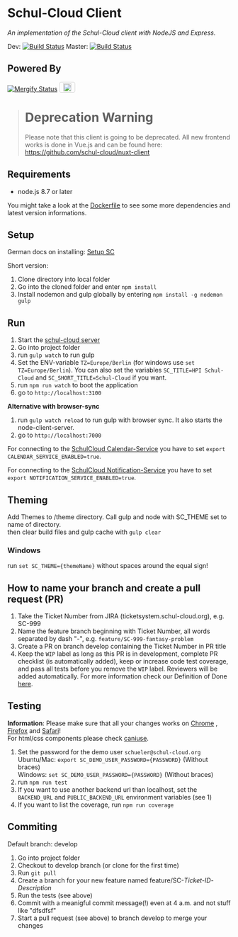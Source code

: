 # Schul-Cloud Client  
_An implementation of the Schul-Cloud client with NodeJS and Express._  

Dev: [![Build Status](https://travis-ci.com/schul-cloud/schulcloud-client.svg?branch=develop)](https://travis-ci.com/schul-cloud/schulcloud-client)
Master: [![Build Status](https://travis-ci.com/schul-cloud/schulcloud-client.svg?branch=master)](https://travis-ci.com/schul-cloud/schulcloud-client)

## Powered By

[![Mergify Status](https://gh.mergify.io/badges/schul-cloud/nuxt-client.png?style=cut)](https://mergify.io)
<a href="https://lokalise.com/" ><img height="18px" src="https://lokalise.com/img/lokalise_logo_black.png" style="padding: 2px 8px; border: 1px solid lightgrey; border-radius: 4px;" alt="Lokalise Logo"></a>

> # Deprecation Warning
> Please note that this client is going to be deprecated.
> All new frontend works is done in Vue.js and can be found here: https://github.com/schul-cloud/nuxt-client

## Requirements  
  
* node.js 8.7 or later

You might take a look at the [Dockerfile](https://github.com/schul-cloud/schulcloud-client/blob/master/Dockerfile) to see some more dependencies and latest version informations.

## Setup  
  
German docs on installing: [Setup SC](https://docs.schul-cloud.org/display/SCDOK/Setup)
  
Short version:

1. Clone directory into local folder  
2. Go into the cloned folder and enter `npm install`  
3. Install nodemon and gulp globally by entering `npm install -g nodemon gulp`  
  
## Run  
  
1. Start the [schul-cloud server](https://github.com/schulcloud/schulcloud-server)  
2. Go into project folder
3. run `gulp watch` to run gulp
4. Set the ENV-variable `TZ=Europe/Berlin` (for windows use `set TZ=Europe/Berlin`). You can also set the variables `SC_TITLE=HPI Schul-Cloud` and `SC_SHORT_TITLE=Schul-Cloud` if you want.
5. run `npm run watch` to boot the application
6. go to `http://localhost:3100`

**Alternative with browser-sync**

1. run `gulp watch reload` to run gulp with browser sync. It also starts the node-client-server.
2. go to `http://localhost:7000`
  
For connecting to the [SchulCloud Calendar-Service](https://github.com/schul-cloud/schulcloud-calendar) you have to set `export CALENDAR_SERVICE_ENABLED=true`.  
  
For connecting to the [SchulCloud Notification-Service](https://github.com/schul-cloud/node-notification-service) you have to set `export NOTIFICATION_SERVICE_ENABLED=true`.  
   
## Theming  
  
Add Themes to /theme directory. Call gulp and node with SC_THEME set to name of directory.  
then clear build files and gulp cache with `gulp clear`  
  
### Windows  
  run `set SC_THEME={themeName}` without spaces around the equal sign!

## How to name your branch and create a pull request (PR)
  
1. Take the Ticket Number from JIRA (ticketsystem.schul-cloud.org), e.g. SC-999  
2. Name the feature branch beginning with Ticket Number, all words separated by dash "-", e.g. `feature/SC-999-fantasy-problem`
3. Create a PR on branch develop containing the Ticket Number in PR title
4. Keep the `WIP` label as long as this PR is in development, complete PR checklist (is automatically added), keep or increase code test coverage, and pass all tests before you remove the `WIP` label. Reviewers will be added automatically. For more information check our Definition of Done [here](https://docs.schul-cloud.org/pages/viewpage.action?pageId=92831762).

## Testing  
  
**Information**: Please make sure that all your changes works on [Chrome](https://www.google.de/chrome/browser/desktop/index.html) , [Firefox](https://www.mozilla.org/de/firefox/new/) and [Safari](https://www.apple.com/de/safari/)!  
For html/css components please check [caniuse](https://caniuse.com/).  
  
1. Set the password for the demo user `schueler@schul-cloud.org`  
  Ubuntu/Mac: `export SC_DEMO_USER_PASSWORD={PASSWORD}` (Without braces)  
    Windows: `set SC_DEMO_USER_PASSWORD={PASSWORD}` (Without braces)  
2. run `npm run test`  
3. If you want to use another backend url than localhost, set the `BACKEND_URL` and `PUBLIC_BACKEND_URL` environment variables (see 1)  
4. If you want to list the coverage, run `npm run coverage`  

## Commiting

Default branch: develop

1. Go into project folder
2. Checkout to develop branch (or clone for the first time)
3. Run `git pull`
4. Create a branch for your new feature named feature/SC-*Ticket-ID*-*Description*
5. Run the tests (see above)
6. Commit with a meanigful commit message(!) even at 4 a.m. and not stuff like "dfsdfsf"
7. Start a pull request (see above) to branch develop to merge your changes
